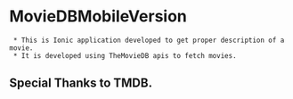 # MovieDBMobileVersion
```
 * This is Ionic application developed to get proper description of a movie.
 * It is developed using TheMovieDB apis to fetch movies.
```

## Special Thanks to TMDB. 
